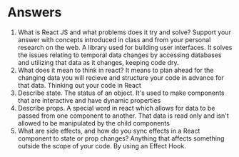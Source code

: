 
# Answers

1. What is React JS and what problems does it try and solve? Support your answer with concepts introduced in class and from your personal research on the web.
    A library used for building user interfaces. It solves the issues relating to temporal data changes by accessing databases and utilizing that data as it changes, keeping code dry.
1. What does it mean to think in react?
    It means to plan ahead for the changing data you will recieve and structure your code in advance for that data. Thinking out your code in React
1. Describe state.
    The status of an object. It's used to make components that are interactive and have dynamic properties
1. Describe props.
    A special word in react which allows for data to be passed from one component to another. That data is read only and isn't allowed to be manipulated by the child components
1. What are side effects, and how do you sync effects in a React component to state or prop changes?
    Anything that affects something outside the scope of your code. By using an Effect Hook.